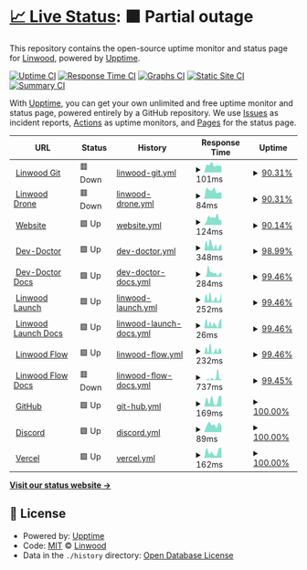 # [📈 Live Status](https://status.linwood.tk): <!--live status--> **🟧 Partial outage**

This repository contains the open-source uptime monitor and status page for [Linwood](https://linwood.tk), powered by [Upptime](https://github.com/upptime/upptime).

[![Uptime CI](https://github.com/LinwoodCloud/status/workflows/Uptime%20CI/badge.svg)](https://github.com/LinwoodCloud/status/actions?query=workflow%3A%22Uptime+CI%22)
[![Response Time CI](https://github.com/LinwoodCloud/status/workflows/Response%20Time%20CI/badge.svg)](https://github.com/LinwoodCloud/status/actions?query=workflow%3A%22Response+Time+CI%22)
[![Graphs CI](https://github.com/LinwoodCloud/status/workflows/Graphs%20CI/badge.svg)](https://github.com/LinwoodCloud/status/actions?query=workflow%3A%22Graphs+CI%22)
[![Static Site CI](https://github.com/LinwoodCloud/status/workflows/Static%20Site%20CI/badge.svg)](https://github.com/LinwoodCloud/status/actions?query=workflow%3A%22Static+Site+CI%22)
[![Summary CI](https://github.com/LinwoodCloud/status/workflows/Summary%20CI/badge.svg)](https://github.com/LinwoodCloud/status/actions?query=workflow%3A%22Summary+CI%22)

With [Upptime](https://upptime.js.org), you can get your own unlimited and free uptime monitor and status page, powered entirely by a GitHub repository. We use [Issues](https://github.com/LinwoodCloud/status/issues) as incident reports, [Actions](https://github.com/LinwoodCloud/status/actions) as uptime monitors, and [Pages](https://demo.upptime.js.org) for the status page.

<!--start: status pages-->
<!-- This summary is generated by Upptime (https://github.com/upptime/upptime) -->
<!-- Do not edit this manually, your changes will be overwritten -->
<!-- prettier-ignore -->
| URL | Status | History | Response Time | Uptime |
| --- | ------ | ------- | ------------- | ------ |
| <img alt="" src="https://favicons.githubusercontent.com/git.linwood.dev" height="13"> [Linwood Git](https://git.linwood.dev) | 🟥 Down | [linwood-git.yml](https://github.com/LinwoodCloud/status/commits/HEAD/history/linwood-git.yml) | <details><summary><img alt="Response time graph" src="./graphs/linwood-git/response-time-week.png" height="20"> 101ms</summary><br><a href="https://status.linwood.dev/history/linwood-git"><img alt="Response time 262" src="https://img.shields.io/endpoint?url=https%3A%2F%2Fraw.githubusercontent.com%2FLinwoodCloud%2Fstatus%2FHEAD%2Fapi%2Flinwood-git%2Fresponse-time.json"></a><br><a href="https://status.linwood.dev/history/linwood-git"><img alt="24-hour response time 90" src="https://img.shields.io/endpoint?url=https%3A%2F%2Fraw.githubusercontent.com%2FLinwoodCloud%2Fstatus%2FHEAD%2Fapi%2Flinwood-git%2Fresponse-time-day.json"></a><br><a href="https://status.linwood.dev/history/linwood-git"><img alt="7-day response time 101" src="https://img.shields.io/endpoint?url=https%3A%2F%2Fraw.githubusercontent.com%2FLinwoodCloud%2Fstatus%2FHEAD%2Fapi%2Flinwood-git%2Fresponse-time-week.json"></a><br><a href="https://status.linwood.dev/history/linwood-git"><img alt="30-day response time 262" src="https://img.shields.io/endpoint?url=https%3A%2F%2Fraw.githubusercontent.com%2FLinwoodCloud%2Fstatus%2FHEAD%2Fapi%2Flinwood-git%2Fresponse-time-month.json"></a><br><a href="https://status.linwood.dev/history/linwood-git"><img alt="1-year response time 262" src="https://img.shields.io/endpoint?url=https%3A%2F%2Fraw.githubusercontent.com%2FLinwoodCloud%2Fstatus%2FHEAD%2Fapi%2Flinwood-git%2Fresponse-time-year.json"></a></details> | <details><summary><a href="https://status.linwood.dev/history/linwood-git">90.31%</a></summary><a href="https://status.linwood.dev/history/linwood-git"><img alt="All-time uptime 88.49%" src="https://img.shields.io/endpoint?url=https%3A%2F%2Fraw.githubusercontent.com%2FLinwoodCloud%2Fstatus%2FHEAD%2Fapi%2Flinwood-git%2Fuptime.json"></a><br><a href="https://status.linwood.dev/history/linwood-git"><img alt="24-hour uptime 100.00%" src="https://img.shields.io/endpoint?url=https%3A%2F%2Fraw.githubusercontent.com%2FLinwoodCloud%2Fstatus%2FHEAD%2Fapi%2Flinwood-git%2Fuptime-day.json"></a><br><a href="https://status.linwood.dev/history/linwood-git"><img alt="7-day uptime 90.31%" src="https://img.shields.io/endpoint?url=https%3A%2F%2Fraw.githubusercontent.com%2FLinwoodCloud%2Fstatus%2FHEAD%2Fapi%2Flinwood-git%2Fuptime-week.json"></a><br><a href="https://status.linwood.dev/history/linwood-git"><img alt="30-day uptime 88.49%" src="https://img.shields.io/endpoint?url=https%3A%2F%2Fraw.githubusercontent.com%2FLinwoodCloud%2Fstatus%2FHEAD%2Fapi%2Flinwood-git%2Fuptime-month.json"></a><br><a href="https://status.linwood.dev/history/linwood-git"><img alt="1-year uptime 88.49%" src="https://img.shields.io/endpoint?url=https%3A%2F%2Fraw.githubusercontent.com%2FLinwoodCloud%2Fstatus%2FHEAD%2Fapi%2Flinwood-git%2Fuptime-year.json"></a></details>
| <img alt="" src="https://favicons.githubusercontent.com/ci.linwood.dev" height="13"> [Linwood Drone](https://ci.linwood.dev) | 🟥 Down | [linwood-drone.yml](https://github.com/LinwoodCloud/status/commits/HEAD/history/linwood-drone.yml) | <details><summary><img alt="Response time graph" src="./graphs/linwood-drone/response-time-week.png" height="20"> 84ms</summary><br><a href="https://status.linwood.dev/history/linwood-drone"><img alt="Response time 253" src="https://img.shields.io/endpoint?url=https%3A%2F%2Fraw.githubusercontent.com%2FLinwoodCloud%2Fstatus%2FHEAD%2Fapi%2Flinwood-drone%2Fresponse-time.json"></a><br><a href="https://status.linwood.dev/history/linwood-drone"><img alt="24-hour response time 65" src="https://img.shields.io/endpoint?url=https%3A%2F%2Fraw.githubusercontent.com%2FLinwoodCloud%2Fstatus%2FHEAD%2Fapi%2Flinwood-drone%2Fresponse-time-day.json"></a><br><a href="https://status.linwood.dev/history/linwood-drone"><img alt="7-day response time 84" src="https://img.shields.io/endpoint?url=https%3A%2F%2Fraw.githubusercontent.com%2FLinwoodCloud%2Fstatus%2FHEAD%2Fapi%2Flinwood-drone%2Fresponse-time-week.json"></a><br><a href="https://status.linwood.dev/history/linwood-drone"><img alt="30-day response time 253" src="https://img.shields.io/endpoint?url=https%3A%2F%2Fraw.githubusercontent.com%2FLinwoodCloud%2Fstatus%2FHEAD%2Fapi%2Flinwood-drone%2Fresponse-time-month.json"></a><br><a href="https://status.linwood.dev/history/linwood-drone"><img alt="1-year response time 253" src="https://img.shields.io/endpoint?url=https%3A%2F%2Fraw.githubusercontent.com%2FLinwoodCloud%2Fstatus%2FHEAD%2Fapi%2Flinwood-drone%2Fresponse-time-year.json"></a></details> | <details><summary><a href="https://status.linwood.dev/history/linwood-drone">90.31%</a></summary><a href="https://status.linwood.dev/history/linwood-drone"><img alt="All-time uptime 86.83%" src="https://img.shields.io/endpoint?url=https%3A%2F%2Fraw.githubusercontent.com%2FLinwoodCloud%2Fstatus%2FHEAD%2Fapi%2Flinwood-drone%2Fuptime.json"></a><br><a href="https://status.linwood.dev/history/linwood-drone"><img alt="24-hour uptime 100.00%" src="https://img.shields.io/endpoint?url=https%3A%2F%2Fraw.githubusercontent.com%2FLinwoodCloud%2Fstatus%2FHEAD%2Fapi%2Flinwood-drone%2Fuptime-day.json"></a><br><a href="https://status.linwood.dev/history/linwood-drone"><img alt="7-day uptime 90.31%" src="https://img.shields.io/endpoint?url=https%3A%2F%2Fraw.githubusercontent.com%2FLinwoodCloud%2Fstatus%2FHEAD%2Fapi%2Flinwood-drone%2Fuptime-week.json"></a><br><a href="https://status.linwood.dev/history/linwood-drone"><img alt="30-day uptime 86.83%" src="https://img.shields.io/endpoint?url=https%3A%2F%2Fraw.githubusercontent.com%2FLinwoodCloud%2Fstatus%2FHEAD%2Fapi%2Flinwood-drone%2Fuptime-month.json"></a><br><a href="https://status.linwood.dev/history/linwood-drone"><img alt="1-year uptime 86.83%" src="https://img.shields.io/endpoint?url=https%3A%2F%2Fraw.githubusercontent.com%2FLinwoodCloud%2Fstatus%2FHEAD%2Fapi%2Flinwood-drone%2Fuptime-year.json"></a></details>
| <img alt="" src="https://favicons.githubusercontent.com/linwood.dev" height="13"> [Website](https://linwood.dev) | 🟩 Up | [website.yml](https://github.com/LinwoodCloud/status/commits/HEAD/history/website.yml) | <details><summary><img alt="Response time graph" src="./graphs/website/response-time-week.png" height="20"> 124ms</summary><br><a href="https://status.linwood.dev/history/website"><img alt="Response time 286" src="https://img.shields.io/endpoint?url=https%3A%2F%2Fraw.githubusercontent.com%2FLinwoodCloud%2Fstatus%2FHEAD%2Fapi%2Fwebsite%2Fresponse-time.json"></a><br><a href="https://status.linwood.dev/history/website"><img alt="24-hour response time 183" src="https://img.shields.io/endpoint?url=https%3A%2F%2Fraw.githubusercontent.com%2FLinwoodCloud%2Fstatus%2FHEAD%2Fapi%2Fwebsite%2Fresponse-time-day.json"></a><br><a href="https://status.linwood.dev/history/website"><img alt="7-day response time 124" src="https://img.shields.io/endpoint?url=https%3A%2F%2Fraw.githubusercontent.com%2FLinwoodCloud%2Fstatus%2FHEAD%2Fapi%2Fwebsite%2Fresponse-time-week.json"></a><br><a href="https://status.linwood.dev/history/website"><img alt="30-day response time 292" src="https://img.shields.io/endpoint?url=https%3A%2F%2Fraw.githubusercontent.com%2FLinwoodCloud%2Fstatus%2FHEAD%2Fapi%2Fwebsite%2Fresponse-time-month.json"></a><br><a href="https://status.linwood.dev/history/website"><img alt="1-year response time 286" src="https://img.shields.io/endpoint?url=https%3A%2F%2Fraw.githubusercontent.com%2FLinwoodCloud%2Fstatus%2FHEAD%2Fapi%2Fwebsite%2Fresponse-time-year.json"></a></details> | <details><summary><a href="https://status.linwood.dev/history/website">90.14%</a></summary><a href="https://status.linwood.dev/history/website"><img alt="All-time uptime 86.98%" src="https://img.shields.io/endpoint?url=https%3A%2F%2Fraw.githubusercontent.com%2FLinwoodCloud%2Fstatus%2FHEAD%2Fapi%2Fwebsite%2Fuptime.json"></a><br><a href="https://status.linwood.dev/history/website"><img alt="24-hour uptime 98.83%" src="https://img.shields.io/endpoint?url=https%3A%2F%2Fraw.githubusercontent.com%2FLinwoodCloud%2Fstatus%2FHEAD%2Fapi%2Fwebsite%2Fuptime-day.json"></a><br><a href="https://status.linwood.dev/history/website"><img alt="7-day uptime 90.14%" src="https://img.shields.io/endpoint?url=https%3A%2F%2Fraw.githubusercontent.com%2FLinwoodCloud%2Fstatus%2FHEAD%2Fapi%2Fwebsite%2Fuptime-week.json"></a><br><a href="https://status.linwood.dev/history/website"><img alt="30-day uptime 82.62%" src="https://img.shields.io/endpoint?url=https%3A%2F%2Fraw.githubusercontent.com%2FLinwoodCloud%2Fstatus%2FHEAD%2Fapi%2Fwebsite%2Fuptime-month.json"></a><br><a href="https://status.linwood.dev/history/website"><img alt="1-year uptime 86.98%" src="https://img.shields.io/endpoint?url=https%3A%2F%2Fraw.githubusercontent.com%2FLinwoodCloud%2Fstatus%2FHEAD%2Fapi%2Fwebsite%2Fuptime-year.json"></a></details>
| <img alt="" src="https://favicons.githubusercontent.com/dev-doctor.linwood.dev" height="13"> [Dev-Doctor](https://dev-doctor.linwood.dev) | 🟩 Up | [dev-doctor.yml](https://github.com/LinwoodCloud/status/commits/HEAD/history/dev-doctor.yml) | <details><summary><img alt="Response time graph" src="./graphs/dev-doctor/response-time-week.png" height="20"> 348ms</summary><br><a href="https://status.linwood.dev/history/dev-doctor"><img alt="Response time 434" src="https://img.shields.io/endpoint?url=https%3A%2F%2Fraw.githubusercontent.com%2FLinwoodCloud%2Fstatus%2FHEAD%2Fapi%2Fdev-doctor%2Fresponse-time.json"></a><br><a href="https://status.linwood.dev/history/dev-doctor"><img alt="24-hour response time 414" src="https://img.shields.io/endpoint?url=https%3A%2F%2Fraw.githubusercontent.com%2FLinwoodCloud%2Fstatus%2FHEAD%2Fapi%2Fdev-doctor%2Fresponse-time-day.json"></a><br><a href="https://status.linwood.dev/history/dev-doctor"><img alt="7-day response time 348" src="https://img.shields.io/endpoint?url=https%3A%2F%2Fraw.githubusercontent.com%2FLinwoodCloud%2Fstatus%2FHEAD%2Fapi%2Fdev-doctor%2Fresponse-time-week.json"></a><br><a href="https://status.linwood.dev/history/dev-doctor"><img alt="30-day response time 439" src="https://img.shields.io/endpoint?url=https%3A%2F%2Fraw.githubusercontent.com%2FLinwoodCloud%2Fstatus%2FHEAD%2Fapi%2Fdev-doctor%2Fresponse-time-month.json"></a><br><a href="https://status.linwood.dev/history/dev-doctor"><img alt="1-year response time 434" src="https://img.shields.io/endpoint?url=https%3A%2F%2Fraw.githubusercontent.com%2FLinwoodCloud%2Fstatus%2FHEAD%2Fapi%2Fdev-doctor%2Fresponse-time-year.json"></a></details> | <details><summary><a href="https://status.linwood.dev/history/dev-doctor">98.99%</a></summary><a href="https://status.linwood.dev/history/dev-doctor"><img alt="All-time uptime 99.78%" src="https://img.shields.io/endpoint?url=https%3A%2F%2Fraw.githubusercontent.com%2FLinwoodCloud%2Fstatus%2FHEAD%2Fapi%2Fdev-doctor%2Fuptime.json"></a><br><a href="https://status.linwood.dev/history/dev-doctor"><img alt="24-hour uptime 97.85%" src="https://img.shields.io/endpoint?url=https%3A%2F%2Fraw.githubusercontent.com%2FLinwoodCloud%2Fstatus%2FHEAD%2Fapi%2Fdev-doctor%2Fuptime-day.json"></a><br><a href="https://status.linwood.dev/history/dev-doctor"><img alt="7-day uptime 98.99%" src="https://img.shields.io/endpoint?url=https%3A%2F%2Fraw.githubusercontent.com%2FLinwoodCloud%2Fstatus%2FHEAD%2Fapi%2Fdev-doctor%2Fuptime-week.json"></a><br><a href="https://status.linwood.dev/history/dev-doctor"><img alt="30-day uptime 99.70%" src="https://img.shields.io/endpoint?url=https%3A%2F%2Fraw.githubusercontent.com%2FLinwoodCloud%2Fstatus%2FHEAD%2Fapi%2Fdev-doctor%2Fuptime-month.json"></a><br><a href="https://status.linwood.dev/history/dev-doctor"><img alt="1-year uptime 99.78%" src="https://img.shields.io/endpoint?url=https%3A%2F%2Fraw.githubusercontent.com%2FLinwoodCloud%2Fstatus%2FHEAD%2Fapi%2Fdev-doctor%2Fuptime-year.json"></a></details>
| <img alt="" src="https://favicons.githubusercontent.com/docs.dev-doctor.linwood.dev" height="13"> [Dev-Doctor Docs](https://docs.dev-doctor.linwood.dev) | 🟩 Up | [dev-doctor-docs.yml](https://github.com/LinwoodCloud/status/commits/HEAD/history/dev-doctor-docs.yml) | <details><summary><img alt="Response time graph" src="./graphs/dev-doctor-docs/response-time-week.png" height="20"> 284ms</summary><br><a href="https://status.linwood.dev/history/dev-doctor-docs"><img alt="Response time 316" src="https://img.shields.io/endpoint?url=https%3A%2F%2Fraw.githubusercontent.com%2FLinwoodCloud%2Fstatus%2FHEAD%2Fapi%2Fdev-doctor-docs%2Fresponse-time.json"></a><br><a href="https://status.linwood.dev/history/dev-doctor-docs"><img alt="24-hour response time 224" src="https://img.shields.io/endpoint?url=https%3A%2F%2Fraw.githubusercontent.com%2FLinwoodCloud%2Fstatus%2FHEAD%2Fapi%2Fdev-doctor-docs%2Fresponse-time-day.json"></a><br><a href="https://status.linwood.dev/history/dev-doctor-docs"><img alt="7-day response time 284" src="https://img.shields.io/endpoint?url=https%3A%2F%2Fraw.githubusercontent.com%2FLinwoodCloud%2Fstatus%2FHEAD%2Fapi%2Fdev-doctor-docs%2Fresponse-time-week.json"></a><br><a href="https://status.linwood.dev/history/dev-doctor-docs"><img alt="30-day response time 237" src="https://img.shields.io/endpoint?url=https%3A%2F%2Fraw.githubusercontent.com%2FLinwoodCloud%2Fstatus%2FHEAD%2Fapi%2Fdev-doctor-docs%2Fresponse-time-month.json"></a><br><a href="https://status.linwood.dev/history/dev-doctor-docs"><img alt="1-year response time 316" src="https://img.shields.io/endpoint?url=https%3A%2F%2Fraw.githubusercontent.com%2FLinwoodCloud%2Fstatus%2FHEAD%2Fapi%2Fdev-doctor-docs%2Fresponse-time-year.json"></a></details> | <details><summary><a href="https://status.linwood.dev/history/dev-doctor-docs">99.46%</a></summary><a href="https://status.linwood.dev/history/dev-doctor-docs"><img alt="All-time uptime 99.62%" src="https://img.shields.io/endpoint?url=https%3A%2F%2Fraw.githubusercontent.com%2FLinwoodCloud%2Fstatus%2FHEAD%2Fapi%2Fdev-doctor-docs%2Fuptime.json"></a><br><a href="https://status.linwood.dev/history/dev-doctor-docs"><img alt="24-hour uptime 100.00%" src="https://img.shields.io/endpoint?url=https%3A%2F%2Fraw.githubusercontent.com%2FLinwoodCloud%2Fstatus%2FHEAD%2Fapi%2Fdev-doctor-docs%2Fuptime-day.json"></a><br><a href="https://status.linwood.dev/history/dev-doctor-docs"><img alt="7-day uptime 99.46%" src="https://img.shields.io/endpoint?url=https%3A%2F%2Fraw.githubusercontent.com%2FLinwoodCloud%2Fstatus%2FHEAD%2Fapi%2Fdev-doctor-docs%2Fuptime-week.json"></a><br><a href="https://status.linwood.dev/history/dev-doctor-docs"><img alt="30-day uptime 99.49%" src="https://img.shields.io/endpoint?url=https%3A%2F%2Fraw.githubusercontent.com%2FLinwoodCloud%2Fstatus%2FHEAD%2Fapi%2Fdev-doctor-docs%2Fuptime-month.json"></a><br><a href="https://status.linwood.dev/history/dev-doctor-docs"><img alt="1-year uptime 99.62%" src="https://img.shields.io/endpoint?url=https%3A%2F%2Fraw.githubusercontent.com%2FLinwoodCloud%2Fstatus%2FHEAD%2Fapi%2Fdev-doctor-docs%2Fuptime-year.json"></a></details>
| <img alt="" src="https://favicons.githubusercontent.com/launch.linwood.dev" height="13"> [Linwood Launch](https://launch.linwood.dev) | 🟩 Up | [linwood-launch.yml](https://github.com/LinwoodCloud/status/commits/HEAD/history/linwood-launch.yml) | <details><summary><img alt="Response time graph" src="./graphs/linwood-launch/response-time-week.png" height="20"> 252ms</summary><br><a href="https://status.linwood.dev/history/linwood-launch"><img alt="Response time 297" src="https://img.shields.io/endpoint?url=https%3A%2F%2Fraw.githubusercontent.com%2FLinwoodCloud%2Fstatus%2FHEAD%2Fapi%2Flinwood-launch%2Fresponse-time.json"></a><br><a href="https://status.linwood.dev/history/linwood-launch"><img alt="24-hour response time 286" src="https://img.shields.io/endpoint?url=https%3A%2F%2Fraw.githubusercontent.com%2FLinwoodCloud%2Fstatus%2FHEAD%2Fapi%2Flinwood-launch%2Fresponse-time-day.json"></a><br><a href="https://status.linwood.dev/history/linwood-launch"><img alt="7-day response time 252" src="https://img.shields.io/endpoint?url=https%3A%2F%2Fraw.githubusercontent.com%2FLinwoodCloud%2Fstatus%2FHEAD%2Fapi%2Flinwood-launch%2Fresponse-time-week.json"></a><br><a href="https://status.linwood.dev/history/linwood-launch"><img alt="30-day response time 191" src="https://img.shields.io/endpoint?url=https%3A%2F%2Fraw.githubusercontent.com%2FLinwoodCloud%2Fstatus%2FHEAD%2Fapi%2Flinwood-launch%2Fresponse-time-month.json"></a><br><a href="https://status.linwood.dev/history/linwood-launch"><img alt="1-year response time 297" src="https://img.shields.io/endpoint?url=https%3A%2F%2Fraw.githubusercontent.com%2FLinwoodCloud%2Fstatus%2FHEAD%2Fapi%2Flinwood-launch%2Fresponse-time-year.json"></a></details> | <details><summary><a href="https://status.linwood.dev/history/linwood-launch">99.46%</a></summary><a href="https://status.linwood.dev/history/linwood-launch"><img alt="All-time uptime 88.95%" src="https://img.shields.io/endpoint?url=https%3A%2F%2Fraw.githubusercontent.com%2FLinwoodCloud%2Fstatus%2FHEAD%2Fapi%2Flinwood-launch%2Fuptime.json"></a><br><a href="https://status.linwood.dev/history/linwood-launch"><img alt="24-hour uptime 100.00%" src="https://img.shields.io/endpoint?url=https%3A%2F%2Fraw.githubusercontent.com%2FLinwoodCloud%2Fstatus%2FHEAD%2Fapi%2Flinwood-launch%2Fuptime-day.json"></a><br><a href="https://status.linwood.dev/history/linwood-launch"><img alt="7-day uptime 99.46%" src="https://img.shields.io/endpoint?url=https%3A%2F%2Fraw.githubusercontent.com%2FLinwoodCloud%2Fstatus%2FHEAD%2Fapi%2Flinwood-launch%2Fuptime-week.json"></a><br><a href="https://status.linwood.dev/history/linwood-launch"><img alt="30-day uptime 85.25%" src="https://img.shields.io/endpoint?url=https%3A%2F%2Fraw.githubusercontent.com%2FLinwoodCloud%2Fstatus%2FHEAD%2Fapi%2Flinwood-launch%2Fuptime-month.json"></a><br><a href="https://status.linwood.dev/history/linwood-launch"><img alt="1-year uptime 88.95%" src="https://img.shields.io/endpoint?url=https%3A%2F%2Fraw.githubusercontent.com%2FLinwoodCloud%2Fstatus%2FHEAD%2Fapi%2Flinwood-launch%2Fuptime-year.json"></a></details>
| <img alt="" src="https://favicons.githubusercontent.com/launch.linwood.dev" height="13"> [Linwood Launch Docs](https://launch.linwood.dev) | 🟩 Up | [linwood-launch-docs.yml](https://github.com/LinwoodCloud/status/commits/HEAD/history/linwood-launch-docs.yml) | <details><summary><img alt="Response time graph" src="./graphs/linwood-launch-docs/response-time-week.png" height="20"> 26ms</summary><br><a href="https://status.linwood.dev/history/linwood-launch-docs"><img alt="Response time 18" src="https://img.shields.io/endpoint?url=https%3A%2F%2Fraw.githubusercontent.com%2FLinwoodCloud%2Fstatus%2FHEAD%2Fapi%2Flinwood-launch-docs%2Fresponse-time.json"></a><br><a href="https://status.linwood.dev/history/linwood-launch-docs"><img alt="24-hour response time 37" src="https://img.shields.io/endpoint?url=https%3A%2F%2Fraw.githubusercontent.com%2FLinwoodCloud%2Fstatus%2FHEAD%2Fapi%2Flinwood-launch-docs%2Fresponse-time-day.json"></a><br><a href="https://status.linwood.dev/history/linwood-launch-docs"><img alt="7-day response time 26" src="https://img.shields.io/endpoint?url=https%3A%2F%2Fraw.githubusercontent.com%2FLinwoodCloud%2Fstatus%2FHEAD%2Fapi%2Flinwood-launch-docs%2Fresponse-time-week.json"></a><br><a href="https://status.linwood.dev/history/linwood-launch-docs"><img alt="30-day response time 19" src="https://img.shields.io/endpoint?url=https%3A%2F%2Fraw.githubusercontent.com%2FLinwoodCloud%2Fstatus%2FHEAD%2Fapi%2Flinwood-launch-docs%2Fresponse-time-month.json"></a><br><a href="https://status.linwood.dev/history/linwood-launch-docs"><img alt="1-year response time 18" src="https://img.shields.io/endpoint?url=https%3A%2F%2Fraw.githubusercontent.com%2FLinwoodCloud%2Fstatus%2FHEAD%2Fapi%2Flinwood-launch-docs%2Fresponse-time-year.json"></a></details> | <details><summary><a href="https://status.linwood.dev/history/linwood-launch-docs">99.46%</a></summary><a href="https://status.linwood.dev/history/linwood-launch-docs"><img alt="All-time uptime 88.95%" src="https://img.shields.io/endpoint?url=https%3A%2F%2Fraw.githubusercontent.com%2FLinwoodCloud%2Fstatus%2FHEAD%2Fapi%2Flinwood-launch-docs%2Fuptime.json"></a><br><a href="https://status.linwood.dev/history/linwood-launch-docs"><img alt="24-hour uptime 100.00%" src="https://img.shields.io/endpoint?url=https%3A%2F%2Fraw.githubusercontent.com%2FLinwoodCloud%2Fstatus%2FHEAD%2Fapi%2Flinwood-launch-docs%2Fuptime-day.json"></a><br><a href="https://status.linwood.dev/history/linwood-launch-docs"><img alt="7-day uptime 99.46%" src="https://img.shields.io/endpoint?url=https%3A%2F%2Fraw.githubusercontent.com%2FLinwoodCloud%2Fstatus%2FHEAD%2Fapi%2Flinwood-launch-docs%2Fuptime-week.json"></a><br><a href="https://status.linwood.dev/history/linwood-launch-docs"><img alt="30-day uptime 85.25%" src="https://img.shields.io/endpoint?url=https%3A%2F%2Fraw.githubusercontent.com%2FLinwoodCloud%2Fstatus%2FHEAD%2Fapi%2Flinwood-launch-docs%2Fuptime-month.json"></a><br><a href="https://status.linwood.dev/history/linwood-launch-docs"><img alt="1-year uptime 88.95%" src="https://img.shields.io/endpoint?url=https%3A%2F%2Fraw.githubusercontent.com%2FLinwoodCloud%2Fstatus%2FHEAD%2Fapi%2Flinwood-launch-docs%2Fuptime-year.json"></a></details>
| <img alt="" src="https://favicons.githubusercontent.com/flow.linwood.dev" height="13"> [Linwood Flow](https://flow.linwood.dev) | 🟩 Up | [linwood-flow.yml](https://github.com/LinwoodCloud/status/commits/HEAD/history/linwood-flow.yml) | <details><summary><img alt="Response time graph" src="./graphs/linwood-flow/response-time-week.png" height="20"> 232ms</summary><br><a href="https://status.linwood.dev/history/linwood-flow"><img alt="Response time 237" src="https://img.shields.io/endpoint?url=https%3A%2F%2Fraw.githubusercontent.com%2FLinwoodCloud%2Fstatus%2FHEAD%2Fapi%2Flinwood-flow%2Fresponse-time.json"></a><br><a href="https://status.linwood.dev/history/linwood-flow"><img alt="24-hour response time 191" src="https://img.shields.io/endpoint?url=https%3A%2F%2Fraw.githubusercontent.com%2FLinwoodCloud%2Fstatus%2FHEAD%2Fapi%2Flinwood-flow%2Fresponse-time-day.json"></a><br><a href="https://status.linwood.dev/history/linwood-flow"><img alt="7-day response time 232" src="https://img.shields.io/endpoint?url=https%3A%2F%2Fraw.githubusercontent.com%2FLinwoodCloud%2Fstatus%2FHEAD%2Fapi%2Flinwood-flow%2Fresponse-time-week.json"></a><br><a href="https://status.linwood.dev/history/linwood-flow"><img alt="30-day response time 196" src="https://img.shields.io/endpoint?url=https%3A%2F%2Fraw.githubusercontent.com%2FLinwoodCloud%2Fstatus%2FHEAD%2Fapi%2Flinwood-flow%2Fresponse-time-month.json"></a><br><a href="https://status.linwood.dev/history/linwood-flow"><img alt="1-year response time 237" src="https://img.shields.io/endpoint?url=https%3A%2F%2Fraw.githubusercontent.com%2FLinwoodCloud%2Fstatus%2FHEAD%2Fapi%2Flinwood-flow%2Fresponse-time-year.json"></a></details> | <details><summary><a href="https://status.linwood.dev/history/linwood-flow">99.46%</a></summary><a href="https://status.linwood.dev/history/linwood-flow"><img alt="All-time uptime 89.01%" src="https://img.shields.io/endpoint?url=https%3A%2F%2Fraw.githubusercontent.com%2FLinwoodCloud%2Fstatus%2FHEAD%2Fapi%2Flinwood-flow%2Fuptime.json"></a><br><a href="https://status.linwood.dev/history/linwood-flow"><img alt="24-hour uptime 100.00%" src="https://img.shields.io/endpoint?url=https%3A%2F%2Fraw.githubusercontent.com%2FLinwoodCloud%2Fstatus%2FHEAD%2Fapi%2Flinwood-flow%2Fuptime-day.json"></a><br><a href="https://status.linwood.dev/history/linwood-flow"><img alt="7-day uptime 99.46%" src="https://img.shields.io/endpoint?url=https%3A%2F%2Fraw.githubusercontent.com%2FLinwoodCloud%2Fstatus%2FHEAD%2Fapi%2Flinwood-flow%2Fuptime-week.json"></a><br><a href="https://status.linwood.dev/history/linwood-flow"><img alt="30-day uptime 85.36%" src="https://img.shields.io/endpoint?url=https%3A%2F%2Fraw.githubusercontent.com%2FLinwoodCloud%2Fstatus%2FHEAD%2Fapi%2Flinwood-flow%2Fuptime-month.json"></a><br><a href="https://status.linwood.dev/history/linwood-flow"><img alt="1-year uptime 89.01%" src="https://img.shields.io/endpoint?url=https%3A%2F%2Fraw.githubusercontent.com%2FLinwoodCloud%2Fstatus%2FHEAD%2Fapi%2Flinwood-flow%2Fuptime-year.json"></a></details>
| <img alt="" src="https://favicons.githubusercontent.com/docs.flow.linwood.dev" height="13"> [Linwood Flow Docs](https://docs.flow.linwood.dev) | 🟥 Down | [linwood-flow-docs.yml](https://github.com/LinwoodCloud/status/commits/HEAD/history/linwood-flow-docs.yml) | <details><summary><img alt="Response time graph" src="./graphs/linwood-flow-docs/response-time-week.png" height="20"> 737ms</summary><br><a href="https://status.linwood.dev/history/linwood-flow-docs"><img alt="Response time 435" src="https://img.shields.io/endpoint?url=https%3A%2F%2Fraw.githubusercontent.com%2FLinwoodCloud%2Fstatus%2FHEAD%2Fapi%2Flinwood-flow-docs%2Fresponse-time.json"></a><br><a href="https://status.linwood.dev/history/linwood-flow-docs"><img alt="24-hour response time 267" src="https://img.shields.io/endpoint?url=https%3A%2F%2Fraw.githubusercontent.com%2FLinwoodCloud%2Fstatus%2FHEAD%2Fapi%2Flinwood-flow-docs%2Fresponse-time-day.json"></a><br><a href="https://status.linwood.dev/history/linwood-flow-docs"><img alt="7-day response time 737" src="https://img.shields.io/endpoint?url=https%3A%2F%2Fraw.githubusercontent.com%2FLinwoodCloud%2Fstatus%2FHEAD%2Fapi%2Flinwood-flow-docs%2Fresponse-time-week.json"></a><br><a href="https://status.linwood.dev/history/linwood-flow-docs"><img alt="30-day response time 347" src="https://img.shields.io/endpoint?url=https%3A%2F%2Fraw.githubusercontent.com%2FLinwoodCloud%2Fstatus%2FHEAD%2Fapi%2Flinwood-flow-docs%2Fresponse-time-month.json"></a><br><a href="https://status.linwood.dev/history/linwood-flow-docs"><img alt="1-year response time 435" src="https://img.shields.io/endpoint?url=https%3A%2F%2Fraw.githubusercontent.com%2FLinwoodCloud%2Fstatus%2FHEAD%2Fapi%2Flinwood-flow-docs%2Fresponse-time-year.json"></a></details> | <details><summary><a href="https://status.linwood.dev/history/linwood-flow-docs">99.45%</a></summary><a href="https://status.linwood.dev/history/linwood-flow-docs"><img alt="All-time uptime 88.96%" src="https://img.shields.io/endpoint?url=https%3A%2F%2Fraw.githubusercontent.com%2FLinwoodCloud%2Fstatus%2FHEAD%2Fapi%2Flinwood-flow-docs%2Fuptime.json"></a><br><a href="https://status.linwood.dev/history/linwood-flow-docs"><img alt="24-hour uptime 99.99%" src="https://img.shields.io/endpoint?url=https%3A%2F%2Fraw.githubusercontent.com%2FLinwoodCloud%2Fstatus%2FHEAD%2Fapi%2Flinwood-flow-docs%2Fuptime-day.json"></a><br><a href="https://status.linwood.dev/history/linwood-flow-docs"><img alt="7-day uptime 99.45%" src="https://img.shields.io/endpoint?url=https%3A%2F%2Fraw.githubusercontent.com%2FLinwoodCloud%2Fstatus%2FHEAD%2Fapi%2Flinwood-flow-docs%2Fuptime-week.json"></a><br><a href="https://status.linwood.dev/history/linwood-flow-docs"><img alt="30-day uptime 85.25%" src="https://img.shields.io/endpoint?url=https%3A%2F%2Fraw.githubusercontent.com%2FLinwoodCloud%2Fstatus%2FHEAD%2Fapi%2Flinwood-flow-docs%2Fuptime-month.json"></a><br><a href="https://status.linwood.dev/history/linwood-flow-docs"><img alt="1-year uptime 88.96%" src="https://img.shields.io/endpoint?url=https%3A%2F%2Fraw.githubusercontent.com%2FLinwoodCloud%2Fstatus%2FHEAD%2Fapi%2Flinwood-flow-docs%2Fuptime-year.json"></a></details>
| <img alt="" src="https://favicons.githubusercontent.com/github.com" height="13"> [GitHub](https://github.com) | 🟩 Up | [git-hub.yml](https://github.com/LinwoodCloud/status/commits/HEAD/history/git-hub.yml) | <details><summary><img alt="Response time graph" src="./graphs/git-hub/response-time-week.png" height="20"> 169ms</summary><br><a href="https://status.linwood.dev/history/git-hub"><img alt="Response time 110" src="https://img.shields.io/endpoint?url=https%3A%2F%2Fraw.githubusercontent.com%2FLinwoodCloud%2Fstatus%2FHEAD%2Fapi%2Fgit-hub%2Fresponse-time.json"></a><br><a href="https://status.linwood.dev/history/git-hub"><img alt="24-hour response time 271" src="https://img.shields.io/endpoint?url=https%3A%2F%2Fraw.githubusercontent.com%2FLinwoodCloud%2Fstatus%2FHEAD%2Fapi%2Fgit-hub%2Fresponse-time-day.json"></a><br><a href="https://status.linwood.dev/history/git-hub"><img alt="7-day response time 169" src="https://img.shields.io/endpoint?url=https%3A%2F%2Fraw.githubusercontent.com%2FLinwoodCloud%2Fstatus%2FHEAD%2Fapi%2Fgit-hub%2Fresponse-time-week.json"></a><br><a href="https://status.linwood.dev/history/git-hub"><img alt="30-day response time 117" src="https://img.shields.io/endpoint?url=https%3A%2F%2Fraw.githubusercontent.com%2FLinwoodCloud%2Fstatus%2FHEAD%2Fapi%2Fgit-hub%2Fresponse-time-month.json"></a><br><a href="https://status.linwood.dev/history/git-hub"><img alt="1-year response time 110" src="https://img.shields.io/endpoint?url=https%3A%2F%2Fraw.githubusercontent.com%2FLinwoodCloud%2Fstatus%2FHEAD%2Fapi%2Fgit-hub%2Fresponse-time-year.json"></a></details> | <details><summary><a href="https://status.linwood.dev/history/git-hub">100.00%</a></summary><a href="https://status.linwood.dev/history/git-hub"><img alt="All-time uptime 99.95%" src="https://img.shields.io/endpoint?url=https%3A%2F%2Fraw.githubusercontent.com%2FLinwoodCloud%2Fstatus%2FHEAD%2Fapi%2Fgit-hub%2Fuptime.json"></a><br><a href="https://status.linwood.dev/history/git-hub"><img alt="24-hour uptime 100.00%" src="https://img.shields.io/endpoint?url=https%3A%2F%2Fraw.githubusercontent.com%2FLinwoodCloud%2Fstatus%2FHEAD%2Fapi%2Fgit-hub%2Fuptime-day.json"></a><br><a href="https://status.linwood.dev/history/git-hub"><img alt="7-day uptime 100.00%" src="https://img.shields.io/endpoint?url=https%3A%2F%2Fraw.githubusercontent.com%2FLinwoodCloud%2Fstatus%2FHEAD%2Fapi%2Fgit-hub%2Fuptime-week.json"></a><br><a href="https://status.linwood.dev/history/git-hub"><img alt="30-day uptime 99.93%" src="https://img.shields.io/endpoint?url=https%3A%2F%2Fraw.githubusercontent.com%2FLinwoodCloud%2Fstatus%2FHEAD%2Fapi%2Fgit-hub%2Fuptime-month.json"></a><br><a href="https://status.linwood.dev/history/git-hub"><img alt="1-year uptime 99.95%" src="https://img.shields.io/endpoint?url=https%3A%2F%2Fraw.githubusercontent.com%2FLinwoodCloud%2Fstatus%2FHEAD%2Fapi%2Fgit-hub%2Fuptime-year.json"></a></details>
| <img alt="" src="https://favicons.githubusercontent.com/discord.com" height="13"> [Discord](https://discord.com) | 🟩 Up | [discord.yml](https://github.com/LinwoodCloud/status/commits/HEAD/history/discord.yml) | <details><summary><img alt="Response time graph" src="./graphs/discord/response-time-week.png" height="20"> 89ms</summary><br><a href="https://status.linwood.dev/history/discord"><img alt="Response time 100" src="https://img.shields.io/endpoint?url=https%3A%2F%2Fraw.githubusercontent.com%2FLinwoodCloud%2Fstatus%2FHEAD%2Fapi%2Fdiscord%2Fresponse-time.json"></a><br><a href="https://status.linwood.dev/history/discord"><img alt="24-hour response time 80" src="https://img.shields.io/endpoint?url=https%3A%2F%2Fraw.githubusercontent.com%2FLinwoodCloud%2Fstatus%2FHEAD%2Fapi%2Fdiscord%2Fresponse-time-day.json"></a><br><a href="https://status.linwood.dev/history/discord"><img alt="7-day response time 89" src="https://img.shields.io/endpoint?url=https%3A%2F%2Fraw.githubusercontent.com%2FLinwoodCloud%2Fstatus%2FHEAD%2Fapi%2Fdiscord%2Fresponse-time-week.json"></a><br><a href="https://status.linwood.dev/history/discord"><img alt="30-day response time 77" src="https://img.shields.io/endpoint?url=https%3A%2F%2Fraw.githubusercontent.com%2FLinwoodCloud%2Fstatus%2FHEAD%2Fapi%2Fdiscord%2Fresponse-time-month.json"></a><br><a href="https://status.linwood.dev/history/discord"><img alt="1-year response time 100" src="https://img.shields.io/endpoint?url=https%3A%2F%2Fraw.githubusercontent.com%2FLinwoodCloud%2Fstatus%2FHEAD%2Fapi%2Fdiscord%2Fresponse-time-year.json"></a></details> | <details><summary><a href="https://status.linwood.dev/history/discord">100.00%</a></summary><a href="https://status.linwood.dev/history/discord"><img alt="All-time uptime 100.00%" src="https://img.shields.io/endpoint?url=https%3A%2F%2Fraw.githubusercontent.com%2FLinwoodCloud%2Fstatus%2FHEAD%2Fapi%2Fdiscord%2Fuptime.json"></a><br><a href="https://status.linwood.dev/history/discord"><img alt="24-hour uptime 100.00%" src="https://img.shields.io/endpoint?url=https%3A%2F%2Fraw.githubusercontent.com%2FLinwoodCloud%2Fstatus%2FHEAD%2Fapi%2Fdiscord%2Fuptime-day.json"></a><br><a href="https://status.linwood.dev/history/discord"><img alt="7-day uptime 100.00%" src="https://img.shields.io/endpoint?url=https%3A%2F%2Fraw.githubusercontent.com%2FLinwoodCloud%2Fstatus%2FHEAD%2Fapi%2Fdiscord%2Fuptime-week.json"></a><br><a href="https://status.linwood.dev/history/discord"><img alt="30-day uptime 100.00%" src="https://img.shields.io/endpoint?url=https%3A%2F%2Fraw.githubusercontent.com%2FLinwoodCloud%2Fstatus%2FHEAD%2Fapi%2Fdiscord%2Fuptime-month.json"></a><br><a href="https://status.linwood.dev/history/discord"><img alt="1-year uptime 100.00%" src="https://img.shields.io/endpoint?url=https%3A%2F%2Fraw.githubusercontent.com%2FLinwoodCloud%2Fstatus%2FHEAD%2Fapi%2Fdiscord%2Fuptime-year.json"></a></details>
| <img alt="" src="https://favicons.githubusercontent.com/vercel.com" height="13"> [Vercel](https://vercel.com) | 🟩 Up | [vercel.yml](https://github.com/LinwoodCloud/status/commits/HEAD/history/vercel.yml) | <details><summary><img alt="Response time graph" src="./graphs/vercel/response-time-week.png" height="20"> 162ms</summary><br><a href="https://status.linwood.dev/history/vercel"><img alt="Response time 128" src="https://img.shields.io/endpoint?url=https%3A%2F%2Fraw.githubusercontent.com%2FLinwoodCloud%2Fstatus%2FHEAD%2Fapi%2Fvercel%2Fresponse-time.json"></a><br><a href="https://status.linwood.dev/history/vercel"><img alt="24-hour response time 267" src="https://img.shields.io/endpoint?url=https%3A%2F%2Fraw.githubusercontent.com%2FLinwoodCloud%2Fstatus%2FHEAD%2Fapi%2Fvercel%2Fresponse-time-day.json"></a><br><a href="https://status.linwood.dev/history/vercel"><img alt="7-day response time 162" src="https://img.shields.io/endpoint?url=https%3A%2F%2Fraw.githubusercontent.com%2FLinwoodCloud%2Fstatus%2FHEAD%2Fapi%2Fvercel%2Fresponse-time-week.json"></a><br><a href="https://status.linwood.dev/history/vercel"><img alt="30-day response time 136" src="https://img.shields.io/endpoint?url=https%3A%2F%2Fraw.githubusercontent.com%2FLinwoodCloud%2Fstatus%2FHEAD%2Fapi%2Fvercel%2Fresponse-time-month.json"></a><br><a href="https://status.linwood.dev/history/vercel"><img alt="1-year response time 128" src="https://img.shields.io/endpoint?url=https%3A%2F%2Fraw.githubusercontent.com%2FLinwoodCloud%2Fstatus%2FHEAD%2Fapi%2Fvercel%2Fresponse-time-year.json"></a></details> | <details><summary><a href="https://status.linwood.dev/history/vercel">100.00%</a></summary><a href="https://status.linwood.dev/history/vercel"><img alt="All-time uptime 100.00%" src="https://img.shields.io/endpoint?url=https%3A%2F%2Fraw.githubusercontent.com%2FLinwoodCloud%2Fstatus%2FHEAD%2Fapi%2Fvercel%2Fuptime.json"></a><br><a href="https://status.linwood.dev/history/vercel"><img alt="24-hour uptime 100.00%" src="https://img.shields.io/endpoint?url=https%3A%2F%2Fraw.githubusercontent.com%2FLinwoodCloud%2Fstatus%2FHEAD%2Fapi%2Fvercel%2Fuptime-day.json"></a><br><a href="https://status.linwood.dev/history/vercel"><img alt="7-day uptime 100.00%" src="https://img.shields.io/endpoint?url=https%3A%2F%2Fraw.githubusercontent.com%2FLinwoodCloud%2Fstatus%2FHEAD%2Fapi%2Fvercel%2Fuptime-week.json"></a><br><a href="https://status.linwood.dev/history/vercel"><img alt="30-day uptime 100.00%" src="https://img.shields.io/endpoint?url=https%3A%2F%2Fraw.githubusercontent.com%2FLinwoodCloud%2Fstatus%2FHEAD%2Fapi%2Fvercel%2Fuptime-month.json"></a><br><a href="https://status.linwood.dev/history/vercel"><img alt="1-year uptime 100.00%" src="https://img.shields.io/endpoint?url=https%3A%2F%2Fraw.githubusercontent.com%2FLinwoodCloud%2Fstatus%2FHEAD%2Fapi%2Fvercel%2Fuptime-year.json"></a></details>

<!--end: status pages-->

[**Visit our status website →**](https://status.linwood.tk)

## 📄 License

- Powered by: [Upptime](https://github.com/upptime/upptime)
- Code: [MIT](./LICENSE) © [Linwood](https://linwood.tk)
- Data in the `./history` directory: [Open Database License](https://opendatacommons.org/licenses/odbl/1-0/)
